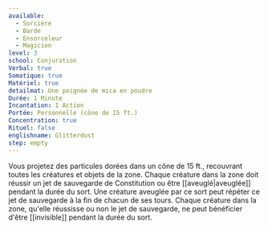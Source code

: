 ```yaml
---
available:
  - Sorcière
  - Barde
  - Ensorceleur
  - Magicien
level: 3
school: Conjuration
Verbal: true
Somatique: true
Matériel: true
detailmat: Une poignée de mica en poudre
Durée: 1 Minute
Incantation: 1 Action
Portée: Personnelle (cône de 15 ft.)
Concentration: true
Rituel: false
englishname: Glitterdust
step: empty
---
```

Vous projetez des particules dorées dans un cône de 15 ft., recouvrant toutes les créatures et objets de la zone. Chaque créature dans la zone doit réussir un jet de sauvegarde de Constitution ou être [[aveuglé|aveuglée]] pendant la durée du sort. Une créature aveuglée par ce sort peut répéter ce jet de sauvegarde à la fin de chacun de ses tours. Chaque créature dans la zone, qu'elle réussisse ou non le jet de sauvegarde, ne peut bénéficier d'être [[invisible]] pendant la durée du sort.
